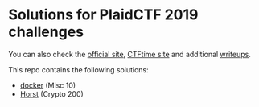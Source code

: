 # Solutions for PlaidCTF 2019 challenges

You can also check the [official site](https://play.plaidctf.com/),
[CTFtime site](https://ctftime.org/event/779)
and additional [writeups](https://ctftime.org/event/743/tasks/).

This repo contains the following solutions:

* [docker](docker/README.md) (Misc 10)
* [Horst](horst/README.md) (Crypto 200)
